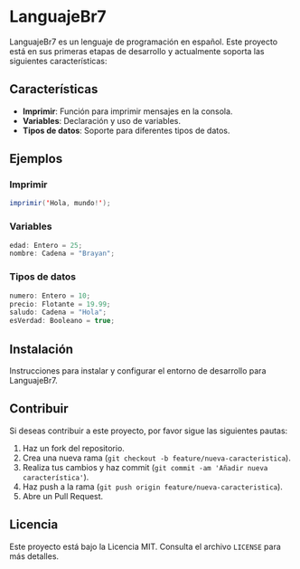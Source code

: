 # LanguajeBr7

LanguajeBr7 es un lenguaje de programación en español. Este proyecto está en sus primeras etapas de desarrollo y actualmente soporta las siguientes características:

## Características

- **Imprimir**: Función para imprimir mensajes en la consola.
- **Variables**: Declaración y uso de variables.
- **Tipos de datos**: Soporte para diferentes tipos de datos.

## Ejemplos

### Imprimir

```java
imprimir('Hola, mundo!');
```

### Variables

```java
edad: Entero = 25;
nombre: Cadena = "Brayan";
```

### Tipos de datos

```java
numero: Entero = 10;
precio: Flotante = 19.99;
saludo: Cadena = "Hola";
esVerdad: Booleano = true;
```

## Instalación

Instrucciones para instalar y configurar el entorno de desarrollo para LanguajeBr7.

## Contribuir

Si deseas contribuir a este proyecto, por favor sigue las siguientes pautas:

1. Haz un fork del repositorio.
2. Crea una nueva rama (`git checkout -b feature/nueva-caracteristica`).
3. Realiza tus cambios y haz commit (`git commit -am 'Añadir nueva característica'`).
4. Haz push a la rama (`git push origin feature/nueva-caracteristica`).
5. Abre un Pull Request.

## Licencia

Este proyecto está bajo la Licencia MIT. Consulta el archivo `LICENSE` para más detalles.
